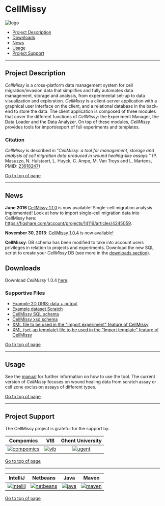 # CellMissy
![logo](http://genesis.ugent.be/uvpublicdata/cellmissy/cellmissy_logo.png) 

 * [Project Description](#project-description)
 * [Downloads](#downloads)
 * [News](#news)
 * [Usage](#usage)
 * [Project Support](#project-support)

----

## Project Description

*CellMissy* is a cross-platform data management system for cell migration/invasion data that simplifies and fully automates data management, storage and analysis, from experimental set-up to data visualization and exploration. 
*CellMissy* is a client-server application with a graphical user interface on the client, and a relational database in the back-end to store the data. The client application is composed of three modules that cover the different functions of *CellMissy*: the Experiment Manager, the Data Loader and the Data Analyzer. On top of these modules, *CellMissy* provides tools for import/export of full experiments and templates.

### Citation
*CellMissy* is described in “*CellMissy: a tool for management, storage and analysis of cell migration data produced in wound healing-like assays.*” (P. Masuzzo, N. Hulstaert, L. Huyck, C. Ampe, M. Van Troys and L. Martens, PMID: [23918247](http://www.ncbi.nlm.nih.gov/pubmed/23918247))

[Go to top of page](#cellmissy)

----

## News
**June 2016**
[CellMissy 1.1.0](http://genesis.ugent.be/uvpublicdata/cellmissy/CellMissy-1.1.0.zip) is now available! Single-cell migration analysis implemented!
Look at how to import single-cell migration data into CellMissy here: https://figshare.com/account/projects/14116/articles/4245059.

**November 30, 2013**: 
[CellMissy 1.0.4](http://genesis.ugent.be/uvpublicdata/cellmissy/CellMissy-1.0.4.zip) is now available!


**CellMissy**: DB schema has been modified to take into account users privileges in relation to projects and experiments. Download the new SQL script to create your *CellMissy* DB (see more in the [downloads section](#downloads)).

## Downloads
Download *CellMissy* 1.0.4 [here](http://genesis.ugent.be/uvpublicdata/cellmissy/CellMissy-1.0.4.zip).

### Supportive Files

  * [Example 2D ORIS: data + output](http://genesis.ugent.be/uvpublicdata/cellmissy/example_ORIS.7z)
  * [Example dataset Scratch](http://genesis.ugent.be/uvpublicdata/cellmissy/example_dataset_scratch.zip)
  * [CellMissy SQL schema](http://genesis.ugent.be/uvpublicdata/cellmissy/cellmissy_schema_1.0.4.sql)
  * [CellMissy xsd schema](http://genesis.ugent.be/uvpublicdata/cellmissy/cellmissySchema.xsd)
  * [XML file to be used in the "Import experiment" feature of CellMissy](http://genesis.ugent.be/uvpublicdata/cellmissy/experiment_E000_P000.xml)
  * [XML (set-up template) file to be used in the "Import template" feature of CellMissy](http://genesis.ugent.be/uvpublicdata/cellmissy/setup_template_E000_P000.xml)

[Go to top of page](#cellmissy)

----

## Usage
See the [manual](http://genesis.ugent.be/uvpublicdata/cellmissy/CellMissy_Manual_1.0.3.pdf) for further information on how to use the tool.
The current version of *CellMissy* focuses on wound healing data from scratch assay or cell zone exclusion assays of different types.

[Go to top of page](#cellmissy)

----

## Project Support

The CellMissy project is grateful for the support by:

| Compomics | VIB | Ghent University|
|:--:|:--:|:--:|
| [![compomics](http://genesis.ugent.be/uvpublicdata/image/compomics.png)](http://www.compomics.com) | [![vib](http://genesis.ugent.be/uvpublicdata/image/vib.png)](http://www.vib.be) | [![ugent](http://genesis.ugent.be/uvpublicdata/image/ugent.png)](http://www.ugent.be/en) |

[Go to top of page](#cellmissy)

----

| IntelliJ | Netbeans | Java | Maven |
|:--:|:--:|:--:|:--:|
| [![intellij](https://www.jetbrains.com/idea/docs/logo_intellij_idea.png)](https://www.jetbrains.com/idea/) | [![netbeans](https://netbeans.org/images_www/visual-guidelines/NB-logo-single.jpg)](https://netbeans.org/) | [![java](http://genesis.ugent.be/uvpublicdata/image/java.png)](http://java.com/en/) | [![maven](http://genesis.ugent.be/uvpublicdata/image/maven.png)](http://maven.apache.org/) |

[Go to top of page](#jtraml)


